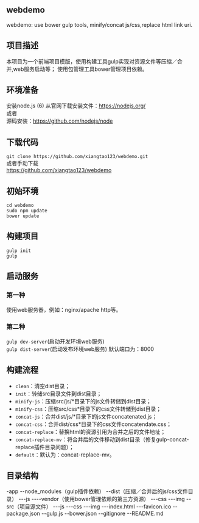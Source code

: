 ## webdemo
webdemo: use bower gulp tools, minify/concat js/css,replace html link uri.

## 项目描述
本项目为一个前端项目模版，使用构建工具gulp实现对资源文件等压缩／合并,web服务启动等；
使用包管理工具bower管理项目依赖。


## 环境准备
安装node.js (6)
从官网下载安装文件：https://nodejs.org/  
或者  
源码安装：https://github.com/nodejs/node  

## 下载代码
`git clone https://github.com/xiangtao123/webdemo.git`  
或者手动下载  
https://github.com/xiangtao123/webdemo  

## 初始环境
`cd webdemo`   
`sudo npm update`  
`bower update`  

## 构建项目
`gulp init`  
`gulp`  

## 启动服务
### 第一种
使用web服务器，例如：nginx/apache http等。
### 第二种
`gulp dev-server`(启动开发环境web服务)  
`gulp dist-server`(启动发布环境web服务)
默认端口为：8000


## 构建流程
* `clean`：清空dist目录；
* `init`：转储src目录文件到dist目录；
* `minify-js`：压缩src/js/*目录下的js文件转储到dist目录；
* `minify-css`：压缩src/css*目录下的css文件转储到dist目录；
* `concat-js`：合并dist/js/*目录下的js文件concatenated.js；
* `concat-css`：合并dist/css*目录下的css文件concatendate.css；
* `concat-replace`：替换html的资源引用为合并之后的文件地址；
* `concat-replace-mv`：将合并后的文件移动到dist目录（修复gulp-concat-replace插件目录问题）；
* `default`：默认为：concat-replace-mv。




## 目录结构

-app
--node_modules（gulp插件依赖）
--dist（压缩／合并后的js/css文件目录）
---js
----vendor（使用bower管理依赖的第三方资源）
---css
---img
--src（项目源文件）
---js
---css
---img
---index.html
---favicon.ico
--package.json
--gulp.js
--bower.json
--gitignore
--README.md



